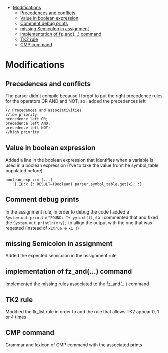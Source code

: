 - [Modifications](#modifications)
  - [Precedences and conflicts](#precedences-and-conflicts)
  - [Value in boolean expression](#value-in-boolean-expression)
  - [Comment debug prints](#comment-debug-prints)
  - [missing Semicolon in assignment](#missing-semicolon-in-assignment)
  - [implementation of fz_and(...) command](#implementation-of-fz_and-command)
  - [TK2 rule](#tk2-rule)
  - [CMP command](#cmp-command)

# Modifications

## Precedences and conflicts

The parser didn't compile because I forgot to put the right precedence rules for the operators OR AND and NOT, so I added the precedences left

```
// Precedences and associativities
//low priority
precedence left OR;
precedence left AND;
precedence left NOT;
//high priority
```

## Value in boolean expression

Added a line in the boolean expression that identifies when a variable is used in a boolean expression (I've to take the value fromt he symbol_table populated before)
```
boolean_exp ::= [...]
    | ID:x {: RESULT=(Boolean) parser.symbol_table.get(x); :}
```

## Comment debug prints

In the assignment rule, in order to debug the code I added a `System.out.println("FOUND: "+ yytext())`, so I commented that and fixed the `System.out.println(x+y);` to allign the output with the one that was reqested (instead of `x1true` -> `x1 T`)

## missing Semicolon in assignment

Added the expected semicolon in the assignment rule

## implementation of fz_and(...) command

Implemented the missing rules associated to the fz_and(...) command

## TK2 rule

Modified the tk_list rule in order to add the rule that allows TK2 appear 0, 1 or 4 times

## CMP command

Grammar and lexicon of CMP command with the associated prints
